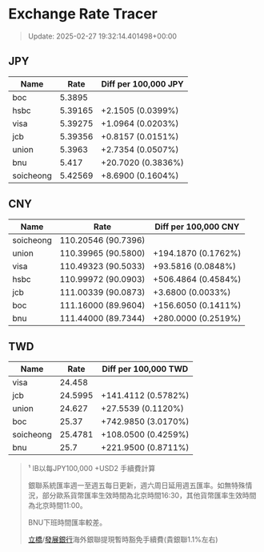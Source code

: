 # Exchange Rate Tracer

> Update: 2025-02-27 19:32:14.401498+00:00

## JPY

| Name      |    Rate | Diff per 100,000 JPY   |
|-----------|---------|------------------------|
| boc       | 5.3895  |                        |
| hsbc      | 5.39165 | +2.1505 (0.0399%)      |
| visa      | 5.39275 | +1.0964 (0.0203%)      |
| jcb       | 5.39356 | +0.8157 (0.0151%)      |
| union     | 5.3963  | +2.7354 (0.0507%)      |
| bnu       | 5.417   | +20.7020 (0.3836%)     |
| soicheong | 5.42569 | +8.6900 (0.1604%)      |

## CNY

| Name      | Rate                | Diff per 100,000 CNY   |
|-----------|---------------------|------------------------|
| soicheong | 110.20546	(90.7396) |                        |
| union     | 110.39965	(90.5800) | +194.1870 (0.1762%)    |
| visa      | 110.49323	(90.5033) | +93.5816 (0.0848%)     |
| hsbc      | 110.99972	(90.0903) | +506.4864 (0.4584%)    |
| jcb       | 111.00339	(90.0873) | +3.6800 (0.0033%)      |
| boc       | 111.16000	(89.9604) | +156.6050 (0.1411%)    |
| bnu       | 111.44000	(89.7344) | +280.0000 (0.2519%)    |

## TWD

| Name      |    Rate | Diff per 100,000 TWD   |
|-----------|---------|------------------------|
| visa      | 24.458  |                        |
| jcb       | 24.5995 | +141.4112 (0.5782%)    |
| union     | 24.627  | +27.5539 (0.1120%)     |
| boc       | 25.37   | +742.9850 (3.0170%)    |
| soicheong | 25.4781 | +108.0500 (0.4259%)    |
| bnu       | 25.7    | +221.9500 (0.8711%)    |


> ¹ IB以每JPY100,000 +USD2 手續費計算
>
> 銀聯系統匯率週一至週五每日更新，週六周日延用週五匯率。如無特殊情況，部分歐系貨幣匯率生效時間為北京時間16:30，其他貨幣匯率生效時間為北京時間11:00。
>
> BNU下班時間匯率較差。
>
> [立橋](https://www.wlbank.com.mo/uploads/ueditor/file/20181211/1544536513900230.pdf)/[發展銀行](https://www.mdb.com.mo/Service_Charges_20230728.pdf)海外銀聯提現暫時豁免手續費(貴銀聯1.1%左右)

